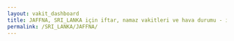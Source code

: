 ```yaml
---
layout: vakit_dashboard
title: JAFFNA, SRI_LANKA için iftar, namaz vakitleri ve hava durumu - ilçe/eyalet seç
permalink: /SRI_LANKA/JAFFNA/
---
```


<script type="text/javascript">
  var GLOBAL_COUNTRY = 'SRI_LANKA';
  var GLOBAL_CITY = 'JAFFNA';
  var GLOBAL_STATE = '';
  var lat = 72;
  var lon = 21;
</script>
